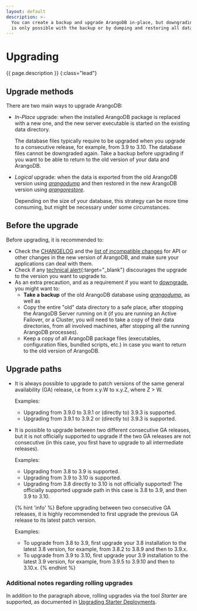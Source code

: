 ```yaml
---
layout: default
description: >-
  You can create a backup and upgrade ArangoDB in-place, but downgrading
  is only possible with the backup or by dumping and restoring all data
---
```

# Upgrading

{{ page.description }}
{:class="lead"}

## Upgrade methods

There are two main ways to upgrade ArangoDB:

- _In-Place_ upgrade: when the installed ArangoDB package is replaced with a new
  one, and the new server executable is started on the existing data directory.

  The database files typically require to be upgraded when you upgrade to a
  consecutive release, for example, from 3.9 to 3.10. The database files cannot
  be downgraded again. Take a backup before upgrading if you want to be able to
  return to the old version of your data and ArangoDB.

- _Logical_ upgrade: when the data is exported from the old ArangoDB version
  using [_arangodump_](programs-arangodump.html) and then restored in
  the new ArangoDB version using [_arangorestore_](programs-arangorestore.html).

  Depending on the size of your database, this strategy can be more time consuming,
  but might be necessary under some circumstances.

## Before the upgrade

Before upgrading, it is recommended to:

- Check the [CHANGELOG](release-notes.html#changelogs) and the
  [list of incompatible changes](release-notes.html#incompatible-changes)
  for API or other changes in the new version of ArangoDB, and make sure your applications
  can deal with them.
- Check if any [technical alert](https://www.arangodb.com/alerts/){:target="_blank"}
  discourages the upgrade to the version you want to upgrade to.
- As an extra precaution, and as a requirement if you want to [downgrade](downgrading.html),
  you might want to:
  - **Take a backup** of the old ArangoDB database using [_arangodump_](programs-arangodump.html),
    as well as
  - Copy the entire "old" data directory to a safe place, after stopping the ArangoDB Server
    running on it (if you are running an Active Failover, or a Cluster, you will need to take
    a copy of their data directories, from all involved machines, after stopping all the running
    ArangoDB processes).
  - Keep a copy of all ArangoDB package files (executables, configuration files,
    bundled scripts, etc.) in case you want to return to the old version of
    ArangoDB.

## Upgrade paths

- It is always possible to upgrade to patch versions of the same
  general availability (GA) release, i.e from x.y.W to x.y.Z, where Z > W.

  Examples:
  - Upgrading from 3.9.0 to 3.9.1 or (directly to) 3.9.3 is supported.
  - Upgrading from 3.9.1 to 3.9.2 or (directly to) 3.9.3 is supported.

- It is possible to upgrade between two different consecutive GA releases, but it is
  not officially supported to upgrade if the two GA releases are not consecutive
  (in this case, you first have to upgrade to all intermediate releases).

  Examples:
  - Upgrading from 3.8 to 3.9 is supported.
  - Upgrading from 3.9 to 3.10 is supported.
  - Upgrading from 3.8 directly to 3.10 is not officially supported!
    The officially supported upgrade path in this case is 3.8 to 3.9, and then
    3.9 to 3.10.

  {% hint 'info' %}
  Before upgrading between two consecutive GA releases, it is highly recommended
  to first upgrade the previous GA release to its latest patch version.

  Examples:
  - To upgrade from 3.8 to 3.9, first upgrade your 3.8 installation to
    the latest 3.8 version, for example, from 3.8.2 to 3.8.9 and then to 3.9.x.
  - To upgrade from 3.9 to 3.10, first upgrade your 3.9 installation to
    the latest 3.9 version, for example, from 3.9.5 to 3.9.10 and then to 3.10.x.
  {% endhint %}

### Additional notes regarding rolling upgrades

In addition to the paragraph above, rolling upgrades via the tool _Starter_ are supported,
as documented in [Upgrading Starter Deployments](upgrading-starter.html).
